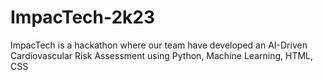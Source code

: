 # ImpacTech-2k23
ImpacTech is a hackathon where our team have developed an AI-Driven Cardiovascular Risk Assessment using Python, Machine Learning, HTML, CSS
